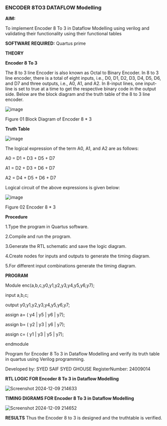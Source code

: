 ### ENCODER 8TO3 DATAFLOW Modelling

**AIM:**

To implement  Encoder 8 To 3 in Dataflow Modelling using verilog and validating their functionality using their functional tables

**SOFTWARE REQUIRED:** Quartus prime

**THEORY**

**Encoder 8 To 3**

The 8 to 3 line Encoder is also known as Octal to Binary Encoder. In 8 to 3 line encoder, there is a total of eight inputs, i.e., D0, D1, D2, D3, D4, D5, D6, and D7 and three outputs, i.e., A0, A1, and A2. In 8-input lines, one input-line is set to true at a time to get the respective binary code in the output side. Below are the block diagram and the truth table of the 8 to 3 line encoder.

![image](https://github.com/naavaneetha/ENCODER8TO3DATAFLOW/assets/154305477/0bc242c1-eb9e-4c47-afe5-30428470efc3)

Figure 01  Block Diagram of Encoder 8 * 3

**Truth Table**

![image](https://github.com/naavaneetha/ENCODER8TO3DATAFLOW/assets/154305477/35496b14-ae6e-4cd1-9abd-d6736b576575)

The logical expression of the term A0, A1, and A2 are as follows:

A0 = D1 + D3 + D5 + D7

A1 = D2 + D3 + D6 + D7

A2 = D4 + D5 + D6 + D7

Logical circuit of the above expressions is given below:

![image](https://github.com/naavaneetha/ENCODER8TO3DATAFLOW/assets/154305477/95acaee6-c873-4c75-89eb-ef09fb158053)

Figure 02  Encoder 8 * 3

**Procedure**

1.Type the program in Quartus software.

2.Compile and run the program.

3.Generate the RTL schematic and save the logic diagram.

4.Create nodes for inputs and outputs to generate the timing diagram.

5.For different input combinations generate the timing diagram.

**PROGRAM**

Module enc(a,b,c,y0,y1,y2,y3,y4,y5,y6,y7);

input a,b,c;

output y0,y1,y2,y3,y4,y5,y6,y7;

assign a= ( y4 | y5 | y6 | y7);

assign b= ( y2 | y3 | y6 | y7);

assign c= ( y1 | y3 | y5 | y7);

endmodule

Program for Encoder 8 To 3 in Dataflow Modelling and verify its truth table in quartus using Verilog programming. 

Developed by: SYED SAIF SYED GHOUSE
RegisterNumber: 24009014




**RTL LOGIC FOR Encoder 8 To 3 in Dataflow Modelling**

![Screenshot 2024-12-09 214633](https://github.com/user-attachments/assets/f786c0fb-504f-409e-9874-269fac77b232)


**TIMING DIGRAMS FOR Encoder 8 To 3 in Dataflow Modelling**

![Screenshot 2024-12-09 214652](https://github.com/user-attachments/assets/a0f331f9-bd23-4908-8e09-e51d0490ee09)


**RESULTS**
Thus the Encoder 8 to 3 is designed and the truthtable is verified.



